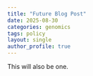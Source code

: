 ```yaml
---
title: "Future Blog Post"
date: 2025-08-30
categories: genomics
tags: policy
layout: single
author_profile: true
---
```


This will also be one.
